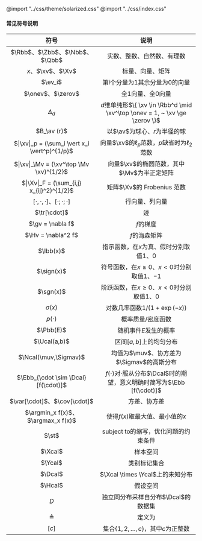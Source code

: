 @import "../css/theme/solarized.css"
@import "../css/index.css"

#### 常见符号说明

<div class="threelines notation head-highlight">

|                      符号                      |                                     说明                                      |
| :--------------------------------------------: | :---------------------------------------------------------------------------: |
|         $\Rbb$、$\Zbb$、$\Nbb$、$\Qbb$         |                          实数、整数、自然数、有理数                           |
|               $x$、$\xv$、$\Xv$                |                               标量、向量、矩阵                                |
|                    $\ev_i$                     |                      第$i$个分量为$1$其余分量为$0$的向量                      |
|               $\onev$、$\zerov$                |                             全$1$向量、全$0$向量                              |
|                   $\Delta_d$                   |  $d$维单纯形$\{ \xv \in \Rbb^d \mid \xv^\top \onev = 1, ~ \xv \ge \zerov \}$  |
|                  $B_\av (r)$                   |                         以$\av$为球心、$r$为半径的球                          |
| $\|\xv\|_p = (\sum_i \vert x_i \vert^p)^{1/p}$ |               向量$\xv$的$\ell_p$范数，$p$缺省时为$\ell_2$范数                |
|    $\|\xv\|_\Mv = (\xv^\top \Mv \xv)^{1/2}$    |                  向量$\xv$的椭圆范数，其中$\Mv$为半正定矩阵                   |
|   $\|\Xv\|_F = (\sum_{i,j} x_{ij}^2)^{1/2}$    |                          矩阵$\Xv$的 Frobenius 范数                           |
|  $[\cdot,\cdot,\cdot]$、$[\cdot;\cdot;\cdot]$  |                                行向量、列向量                                 |
|                  $\tr[\cdot]$                  |                                      迹                                       |
|                $\gv = \nabla f$                |                                   $f$的梯度                                   |
|               $\Hv = \nabla^2 f$               |                                 $f$的海森矩阵                                 |
|                   $\Ibb(x)$                    |                   指示函数，在$x$为真、假时分别取值$1$、$0$                   |
|                   $\sign(x)$                   |               符号函数，在$x \ge 0$、$x < 0$时分别取值$1$、$-1$               |
|                   $\sgn(x)$                    |               阶跃函数，在$x \ge 0$、$x < 0$时分别取值$1$、$0$                |
|                  $\sigma(x)$                   |                       对数几率函数$1 / (1 + \exp(- x))$                       |
|                   $p(\cdot)$                   |                               概率质量/密度函数                               |
|                   $\Pbb(E)$                    |                             随机事件$E$发生的概率                             |
|                  $\Ucal(a,b)$                  |                            区间$[a,b]$上的均匀分布                            |
|             $\Ncal(\muv,\Sigmav)$              |                   均值为$\muv$、协方差为$\Sigmav$的高斯分布                   |
|      $\Ebb_{\cdot \sim \Dcal} [f(\cdot)]$      | $f(\cdot)$对$\cdot$服从分布$\Dcal$时的期望，意义明确时简写为$\Ebb [f(\cdot)]$ |
|          $\var[\cdot]$、$\cov[\cdot]$          |                                 方差、协方差                                  |
|       $\argmin_x f(x)$、$\argmax_x f(x)$       |                        使得$f(x)$取最大值、最小值的$x$                        |
|                     $\st$                      |                 $\text{subject to}$的缩写，优化问题的约束条件                 |
|                    $\Xcal$                     |                                   样本空间                                    |
|                    $\Ycal$                     |                                 类别标记集合                                  |
|                    $\Dcal$                     |                       $\Xcal \times \Ycal$上的未知分布                        |
|                    $\Hcal$                     |                                   假设空间                                    |
|                      $D$                       |                      独立同分布采样自分布$\Dcal$的数据集                      |
|                  $\triangleq$                  |                                    定义为                                     |
|                     $[c]$                      |                 集合$\{ 1, 2, \ldots, c \}$，其中$c$为正整数                  |

</div>

